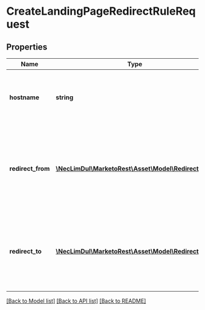 # CreateLandingPageRedirectRuleRequest

## Properties

Name | Type | Description | Notes
------------ | ------------- | ------------- | -------------
**hostname** | **string** | The hostname for the landing pages.  Branding domain or alias.  Max 255 characters | 
**redirect_from** | [**\NecLimDul\MarketoRest\Asset\Model\RedirectFrom**](RedirectFrom.md) | JSON representation of redirect from landing page, with members &#39;type&#39; which may be &#39;landingPageId&#39; or &#39;path&#39;, and &#39;value&#39; | 
**redirect_to** | [**\NecLimDul\MarketoRest\Asset\Model\RedirectTo**](RedirectTo.md) | JSON representation of redirect to landing page, with members &#39;type&#39; which may be &#39;landingPageId&#39; or &#39;url&#39;, and &#39;value&#39; | 

[[Back to Model list]](../README.md#documentation-for-models) [[Back to API list]](../README.md#documentation-for-api-endpoints) [[Back to README]](../README.md)
